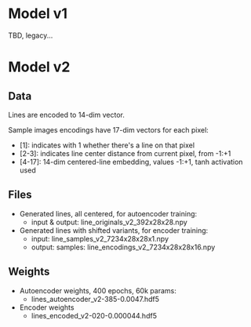 # Model v1

TBD, legacy...

# Model v2

## Data

Lines are encoded to 14-dim vector.

Sample images encodings have 17-dim vectors for each pixel:
- [1]: indicates with 1 whether there's a line on that pixel
- [2-3]: indicates line center distance from current pixel, from -1:+1
- [4-17]: 14-dim centered-line embedding, values -1:+1, tanh activation used

## Files

- Generated lines, all centered, for autoencoder training:
    - input & output: line_originals_v2_392x28x28.npy
- Generated lines with shifted variants, for encoder training:
    - input: line_samples_v2_7234x28x28x1.npy
    - output: samples: line_encodings_v2_7234x28x28x16.npy

## Weights

- Autoencoder weights, 400 epochs, 60k params:
    - lines_autoencoder_v2-385-0.0047.hdf5
- Encoder weights
    - lines_encoded_v2-020-0.000044.hdf5
